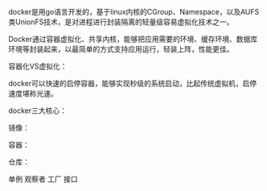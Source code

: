 docker是用go语言开发的，基于linux内核的CGroup、Namespace，以及AUFS类UnionFS技术，是对进程进行封装隔离的轻量级容易虚拟化技术之一。

Docker通过容器虚拟化、共享内核，能够把应用需要的环境、缓存环境、数据库环境等封装起来，以最简单的方式支持应用运行，轻装上阵，性能更佳。

容器化VS虚拟化：

docker可以快速的启停容器，能够实现秒级的系统启动，比起传统虚拟机，启停速度堪称光速。







docker三大核心：

镜像：



容器：





仓库：





单例  观察者  工厂 接口   
